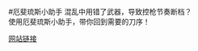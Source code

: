 #厄斐琉斯小助手
混乱中用错了武器，导致控枪节奏断档？  
使用厄斐琉斯小助手，带你回到需要的刀序！ 

[网站链接](https://chenxianlv.github.io/Aphelios/)

